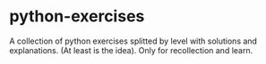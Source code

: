# python-exercises
A collection of python exercises splitted by level with solutions and explanations. (At least is the idea). Only for recollection and learn.
